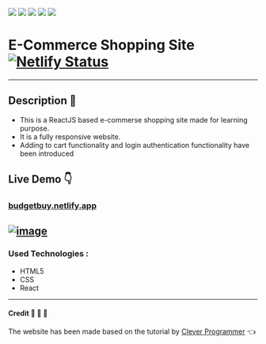 ![](https://img.shields.io/badge/react-used-fff7f8?colorA=234cad&colorB=61DAFB&style=for-the-badge&logo=react)
![](https://img.shields.io/badge/git-fff7f8?colorA=faf0f0&colorB=db4823&style=for-the-badge&logo=git)
![](https://img.shields.io/badge/github-fff7f8?colorA=080808&colorB=8a8a8a&style=for-the-badge&logo=github)
![](https://img.shields.io/badge/made_with-❤️-bee5ed?colorA=f5e856&colorB=ffa526&style=for-the-badge)
![](https://img.shields.io/badge/visual_studio_code-1.49.0-181717?colorA=5094cc&style=for-the-badge&logo=visual-studio-code)
# E-Commerce Shopping Site &nbsp;&nbsp;[![Netlify Status](https://api.netlify.com/api/v1/badges/f161450f-d5f3-4eea-9083-06e530c07a5c/deploy-status)](https://app.netlify.com/sites/budgetbuy/deploys)
----
## Description :memo:
   * This is a ReactJS based e-commerse shopping site made for learning purpose.
   * It is a fully responsive website.
   * Adding to cart functionality and login authentication functionality have been introduced
   
## Live Demo :point_down:
### [budgetbuy.netlify.app](https://budgetbuy.netlify.app/)
[![image](https://www.linkpicture.com/q/ezgif.com-gif-maker_29.gif)](https://www.linkpicture.com/view.php?img=LPic5fd3b2735a2771039364933)
----
### Used Technologies :
   * HTML5
   * CSS
   * React
-----
#### Credit :pray: :pray: :pray:
The website has been made based on the tutorial by [Clever Programmer](https://www.youtube.com/c/CleverProgrammer/) :point_left:

